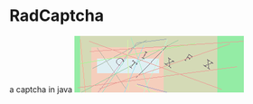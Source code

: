 # RadCaptcha
a captcha in java
![rad captcha](https://raw.githubusercontent.com/guillaumeguerin/RadCaptcha/master/CTIXFX.PNG "Rad Captcha")
